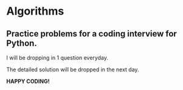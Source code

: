 # Algorithms

Practice problems for a coding interview for Python.
---
I will be dropping in 1 question everyday.



The detailed solution will be dropped in the next day. 

**HAPPY CODING!**
